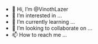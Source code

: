 - 👋 Hi, I’m @VinothLazer
- 👀 I’m interested in ...
- 🌱 I’m currently learning ...
- 💞️ I’m looking to collaborate on ...
- 📫 How to reach me ...

<!---
VinothLazer/VinothLazer is a ✨ special ✨ repository because its `README.md` (this file) appears on your GitHub profile.
You can click the Preview link to take a look at your changes.
--->
